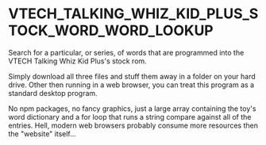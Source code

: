 # VTECH_TALKING_WHIZ_KID_PLUS_STOCK_WORD_WORD_LOOKUP
Search for a particular, or series, of words that are programmed into the VTECH Talking Whiz Kid Plus's stock rom.

Simply download all three files and stuff them away in a folder on your hard drive. Other then running in a web browser, you can treat this program as a standard desktop program.

No npm packages, no fancy graphics, just a large array containing the toy's word dictionary and a for loop that runs a string compare against all of the entries. Hell, modern web browsers probably consume more resources then the "website" itself...
